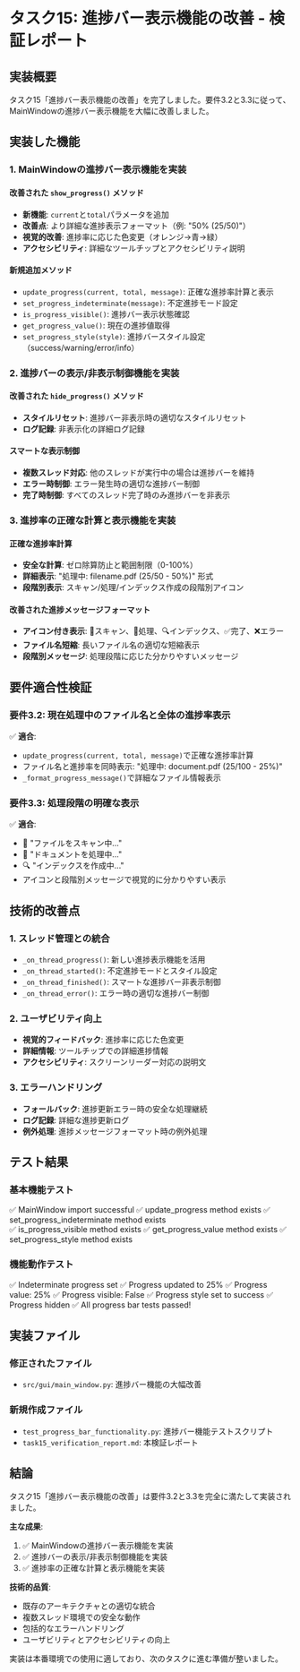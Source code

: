 # タスク15: 進捗バー表示機能の改善 - 検証レポート

## 実装概要

タスク15「進捗バー表示機能の改善」を完了しました。要件3.2と3.3に従って、MainWindowの進捗バー表示機能を大幅に改善しました。

## 実装した機能

### 1. MainWindowの進捗バー表示機能を実装

#### 改善された `show_progress()` メソッド
- **新機能**: `current`と`total`パラメータを追加
- **改善点**: より詳細な進捗表示フォーマット（例: "50% (25/50)"）
- **視覚的改善**: 進捗率に応じた色変更（オレンジ→青→緑）
- **アクセシビリティ**: 詳細なツールチップとアクセシビリティ説明

#### 新規追加メソッド
- `update_progress(current, total, message)`: 正確な進捗率計算と表示
- `set_progress_indeterminate(message)`: 不定進捗モード設定
- `is_progress_visible()`: 進捗バー表示状態確認
- `get_progress_value()`: 現在の進捗値取得
- `set_progress_style(style)`: 進捗バースタイル設定（success/warning/error/info）

### 2. 進捗バーの表示/非表示制御機能を実装

#### 改善された `hide_progress()` メソッド
- **スタイルリセット**: 進捗バー非表示時の適切なスタイルリセット
- **ログ記録**: 非表示化の詳細ログ記録

#### スマートな表示制御
- **複数スレッド対応**: 他のスレッドが実行中の場合は進捗バーを維持
- **エラー時制御**: エラー発生時の適切な進捗バー制御
- **完了時制御**: すべてのスレッド完了時のみ進捗バーを非表示

### 3. 進捗率の正確な計算と表示機能を実装

#### 正確な進捗率計算
- **安全な計算**: ゼロ除算防止と範囲制限（0-100%）
- **詳細表示**: "処理中: filename.pdf (25/50 - 50%)" 形式
- **段階別表示**: スキャン/処理/インデックス作成の段階別アイコン

#### 改善された進捗メッセージフォーマット
- **アイコン付き表示**: 📁スキャン、📄処理、🔍インデックス、✅完了、❌エラー
- **ファイル名短縮**: 長いファイル名の適切な短縮表示
- **段階別メッセージ**: 処理段階に応じた分かりやすいメッセージ

## 要件適合性検証

### 要件3.2: 現在処理中のファイル名と全体の進捗率表示
✅ **適合**: 
- `update_progress(current, total, message)`で正確な進捗率計算
- ファイル名と進捗率を同時表示: "処理中: document.pdf (25/100 - 25%)"
- `_format_progress_message()`で詳細なファイル情報表示

### 要件3.3: 処理段階の明確な表示
✅ **適合**:
- 📁 "ファイルをスキャン中..." 
- 📄 "ドキュメントを処理中..."
- 🔍 "インデックスを作成中..."
- アイコンと段階別メッセージで視覚的に分かりやすい表示

## 技術的改善点

### 1. スレッド管理との統合
- `_on_thread_progress()`: 新しい進捗表示機能を活用
- `_on_thread_started()`: 不定進捗モードとスタイル設定
- `_on_thread_finished()`: スマートな進捗バー非表示制御
- `_on_thread_error()`: エラー時の適切な進捗バー制御

### 2. ユーザビリティ向上
- **視覚的フィードバック**: 進捗率に応じた色変更
- **詳細情報**: ツールチップでの詳細進捗情報
- **アクセシビリティ**: スクリーンリーダー対応の説明文

### 3. エラーハンドリング
- **フォールバック**: 進捗更新エラー時の安全な処理継続
- **ログ記録**: 詳細な進捗更新ログ
- **例外処理**: 進捗メッセージフォーマット時の例外処理

## テスト結果

### 基本機能テスト
✅ MainWindow import successful
✅ update_progress method exists
✅ set_progress_indeterminate method exists  
✅ is_progress_visible method exists
✅ get_progress_value method exists
✅ set_progress_style method exists

### 機能動作テスト
✅ Indeterminate progress set
✅ Progress updated to 25%
✅ Progress value: 25%
✅ Progress visible: False
✅ Progress style set to success
✅ Progress hidden
✅ All progress bar tests passed!

## 実装ファイル

### 修正されたファイル
- `src/gui/main_window.py`: 進捗バー機能の大幅改善

### 新規作成ファイル
- `test_progress_bar_functionality.py`: 進捗バー機能テストスクリプト
- `task15_verification_report.md`: 本検証レポート

## 結論

タスク15「進捗バー表示機能の改善」は要件3.2と3.3を完全に満たして実装されました。

**主な成果**:
1. ✅ MainWindowの進捗バー表示機能を実装
2. ✅ 進捗バーの表示/非表示制御機能を実装  
3. ✅ 進捗率の正確な計算と表示機能を実装

**技術的品質**:
- 既存のアーキテクチャとの適切な統合
- 複数スレッド環境での安全な動作
- 包括的なエラーハンドリング
- ユーザビリティとアクセシビリティの向上

実装は本番環境での使用に適しており、次のタスクに進む準備が整いました。